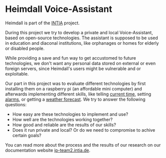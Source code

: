 # Heimdall Voice-Assistant

Heimdall is part of the [INTIA](https://dites.web.th-koeln.de/forschung/projekte/intia/) project.

During this project we try to develop a private and local Voice-Assistant, based on open-source technologies. The assistant
is supposed to be used in education and diaconal institutions, like orphanages or homes for elderly or disabled people.

While providing a save and fun way to get accustomed to future technologies, we don't want any personal data stored on 
external or even foreign servers, since Heimdall's users might be vulnerable and or exploitable.

Our part in this project was to evaluate different technologies by first installing them on a raspberry pi (an affordable 
mini computer) and afterwards implementing different skills, like telling [current time](./docs/pages/features/not-required/current-time.md),
setting [alarms](./docs/pages/features/alarms.md), or getting a [weather forecast](./docs/pages/features/weather.md).
We try to answer the following questions:

- How easy are these technologies to implement and use?
- How well are the technologies working together? 
- How good and reliable are the results of our skills? 
- Does it run private and local? Or do we need to compromise to achive certain goals?

You can read more about the process and the results of our research on our documentation website [ip-team2.intia.de](https://ip-team2.intia.de/).
